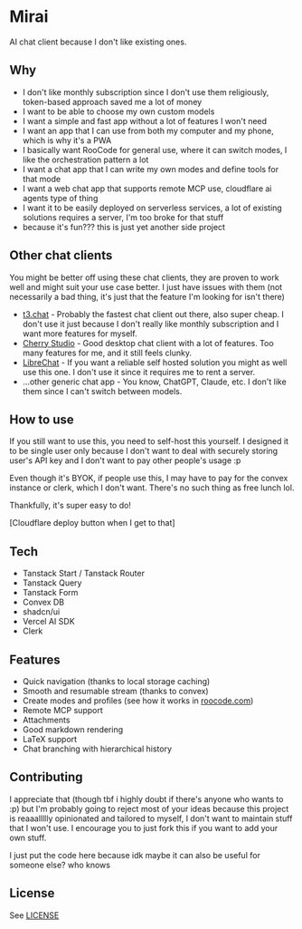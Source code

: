 # Mirai

AI chat client because I don't like existing ones.

## Why

- I don't like monthly subscription since I don't use them religiously, token-based approach saved me a lot of money
- I want to be able to choose my own custom models
- I want a simple and fast app without a lot of features I won't need
- I want an app that I can use from both my computer and my phone, which is why it's a PWA
- I basically want RooCode for general use, where it can switch modes, I like the orchestration pattern a lot
- I want a chat app that I can write my own modes and define tools for that mode
- I want a web chat app that supports remote MCP use, cloudflare ai agents type of thing
- I want it to be easily deployed on serverless services, a lot of existing solutions requires a server, I'm too broke for that stuff
- because it's fun??? this is just yet another side project

## Other chat clients

You might be better off using these chat clients, they are proven to work well and might suit your use case better. I just have issues with them (not necessarily a bad thing, it's just that the feature I'm looking for isn't there)

- [t3.chat](https://t3.chat) - Probably the fastest chat client out there, also super cheap. I don't use it just because I don't really like monthly subscription and I want more features for myself.
- [Cherry Studio](https://github.com/CherryHQ/cherry-studio) - Good desktop chat client with a lot of features. Too many features for me, and it still feels clunky.
- [LibreChat](https://www.librechat.ai/) - If you want a reliable self hosted solution you might as well use this one. I don't use it since it requires me to rent a server.
- ...other generic chat app - You know, ChatGPT, Claude, etc. I don't like them since I can't switch between models.

## How to use

If you still want to use this, you need to self-host this yourself. I designed it to be single user only because I don't want to deal with securely storing user's API key and I don't want to pay other people's usage :p

Even though it's BYOK, if people use this, I may have to pay for the convex instance or clerk, which I don't want. There's no such thing as free lunch lol.

Thankfully, it's super easy to do!

[Cloudflare deploy button when I get to that]

## Tech

- Tanstack Start / Tanstack Router
- Tanstack Query
- Tanstack Form
- Convex DB
- shadcn/ui
- Vercel AI SDK
- Clerk

## Features

- Quick navigation (thanks to local storage caching)
- Smooth and resumable stream (thanks to convex)
- Create modes and profiles (see how it works in [roocode.com](https://roocode.com))
- Remote MCP support
- Attachments
- Good markdown rendering
- LaTeX support
- Chat branching with hierarchical history

## Contributing

I appreciate that (though tbf i highly doubt if there's anyone who wants to :p) but I'm probably going to reject most of your ideas because this project is reaaallllly opinionated and tailored to myself, I don't want to maintain stuff that I won't use.
I encourage you to just fork this if you want to add your own stuff.

I just put the code here because idk maybe it can also be useful for someone else? who knows

## License

See [LICENSE](./LICENSE)
